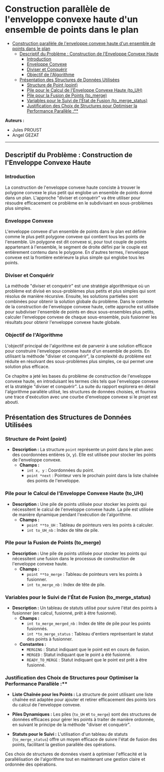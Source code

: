 # Construction parallèle de l'enveloppe convexe haute d'un ensemble de points dans le plan

- [Construction parallèle de l'enveloppe convexe haute d'un ensemble de points dans le plan](#construction-parallèle-de-lenveloppe-convexe-haute-dun-ensemble-de-points-dans-le-plan)
	- [Descriptif du Problème : Construction de l'Enveloppe Convexe Haute](#descriptif-du-problème--construction-de-lenveloppe-convexe-haute)
		- [Introduction](#introduction)
		- [Enveloppe Convexe](#enveloppe-convexe)
		- [Diviser et Conquérir](#diviser-et-conquérir)
		- [Objectif de l'Algorithme](#objectif-de-lalgorithme)
	- [Présentation des Structures de Données Utilisées](#présentation-des-structures-de-données-utilisées)
		- [Structure de Point (point)](#structure-de-point-point)
		- [Pile pour le Calcul de l'Enveloppe Convexe Haute (to\_UH)](#pile-pour-le-calcul-de-lenveloppe-convexe-haute-to_uh)
		- [Pile pour la Fusion de Points (to\_merge)](#pile-pour-la-fusion-de-points-to_merge)
		- [Variables pour le Suivi de l'État de Fusion (to\_merge\_status)](#variables-pour-le-suivi-de-létat-de-fusion-to_merge_status)
		- [Justification des Choix de Structures pour Optimiser la Performance Parallèle :\*\*](#justification-des-choix-de-structures-pour-optimiser-la-performance-parallèle-)

**Auteurs :**

- Jules PROUST
- Angel GEZAT

---

## Descriptif du Problème : Construction de l'Enveloppe Convexe Haute

### Introduction

La construction de l'enveloppe convexe haute conciste à trouver le polygone convexe le plus petit qui englobe un ensemble de points donné dans un plan. L'approche "diviser et conquérir" va être utiliser pour résoudre efficacement ce problème en le subdivisant en sous-problèmes plus simples.

### Enveloppe Convexe

L'enveloppe convexe d'un ensemble de points dans le plan est définie comme le plus petit polygone convexe qui contient tous les points de l'ensemble. Un polygone est dit convexe si, pour tout couple de points appartenant à l'ensemble, le segment de droite défini par le couple est entièrement contenu dans le polygone. En d'autres termes, l'enveloppe convexe est la frontière extérieure la plus simple qui englobe tous les points.

### Diviser et Conquérir

La méthode "diviser et conquérir" est une stratégie algorithmique où un problème est divisé en sous-problèmes plus petits et plus simples qui sont résolus de manière récursive. Ensuite, les solutions partielles sont combinées pour obtenir la solution globale du problème. Dans le contexte de la construction de l'enveloppe convexe haute, cette approche est utilisée pour subdiviser l'ensemble de points en deux sous-ensembles plus petits, calculer l'enveloppe convexe de chaque sous-ensemble, puis fusionner les résultats pour obtenir l'enveloppe convexe haute globale.

### Objectif de l'Algorithme

L'objectif principal de l'algorithme est de parvenir à une solution efficace pour construire l'enveloppe convexe haute d'un ensemble de points. En utilisant la méthode "diviser et conquérir", la complexité du problème est réduite en résolvant des sous-problèmes plus simples, ce qui permet une solution plus efficace.

Ce chapitre a jeté les bases du problème de construction de l'enveloppe convexe haute, en introduisant les termes clés tels que l'enveloppe convexe et la stratégie "diviser et conquérir". La suite du rapport explorera en détail l'algorithme parallèle utilisé, les structures de données choisies, et fournira une trace d'exécution avec une courbe d'enveloppe convexe si le projet est abouti.

## Présentation des Structures de Données Utilisées

### Structure de Point (point)

- **Description :** La structure `point` représente un point dans le plan avec des coordonnées entières (x, y). Elle est utilisée pour stocker les points de l'enveloppe convexe.
  - **Champs :**
    - `int x, y` : Coordonnées du point.
    - `point *next` : Pointeur vers le prochain point dans la liste chaînée des points de l'enveloppe.

### Pile pour le Calcul de l'Enveloppe Convexe Haute (to_UH)

- **Description :** Une pile de points utilisée pour stocker les points qui nécessitent le calcul de l'enveloppe convexe haute. La pile est utilisée de manière dynamique pendant l'exécution de l'algorithme.
  - **Champs :**
    - `point **to_UH` : Tableau de pointeurs vers les points à calculer.
    - `int to_UH_nb` : Index de tête de pile.

### Pile pour la Fusion de Points (to_merge)

- **Description :** Une pile de points utilisée pour stocker les points qui nécessitent une fusion dans le processus de construction de l'enveloppe convexe haute.
  - **Champs :**
    - `point **to_merge` : Tableau de pointeurs vers les points à fusionner.
    - `int to_merge_nb` : Index de tête de pile.

### Variables pour le Suivi de l'État de Fusion (to_merge_status)

- **Description :** Un tableau de statuts utilisé pour suivre l'état des points à fusionner (en calcul, fusionné, prêt à être fusionné).
  - **Champs :**
    - `int to_merge_merged_nb` : Index de tête de pile pour les points fusionnés.
    - `int *to_merge_status` : Tableau d'entiers représentant le statut des points à fusionner.
  - **Constantes :**
    - `MERGING` : Statut indiquant que le point est en cours de fusion.
    - `MERGED` : Statut indiquant que le point a été fusionné.
    - `READY_TO_MERGE` : Statut indiquant que le point est prêt à être fusionné.

### Justification des Choix de Structures pour Optimiser la Performance Parallèle :**

- **Liste Chaînée pour les Points :** La structure de point utilisant une liste chaînée est adaptée pour ajouter et retirer efficacement des points lors du calcul de l'enveloppe convexe.

- **Piles Dynamiques :** Les piles (`to_UH` et `to_merge`) sont des structures de données efficaces pour gérer les points à traiter de manière ordonnée, en suivant le principe de la méthode "diviser et conquérir".

- **Statuts pour le Suivi :** L'utilisation d'un tableau de statuts (`to_merge_status`) offre un moyen efficace de suivre l'état de fusion des points, facilitant la gestion parallèle des opérations.

Ces choix de structures de données visent à optimiser l'efficacité et la parallélisation de l'algorithme tout en maintenant une gestion claire et ordonnée des opérations.
